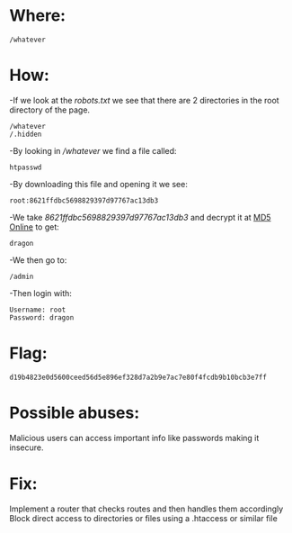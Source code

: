 # Where:
    /whatever
# How:

-If we look at the *robots.txt* we see that there are 2 directories in the root directory of the page.

    /whatever
    /.hidden

-By looking in */whatever* we find a file called:

    htpasswd

-By downloading this file and opening it we see:

    root:8621ffdbc5698829397d97767ac13db3

-We take *8621ffdbc5698829397d97767ac13db3* and decrypt it at [MD5 Online](https://www.md5online.org/md5-decrypt.html) to get:

    dragon

-We then go to:

    /admin

-Then login with:

    Username: root
    Password: dragon

# Flag:
    d19b4823e0d5600ceed56d5e896ef328d7a2b9e7ac7e80f4fcdb9b10bcb3e7ff

# Possible abuses:

Malicious users can access important info like passwords making it insecure.

# Fix:

Implement a router that checks routes and then handles them accordingly
Block direct access to directories or files using a .htaccess or similar file